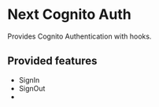 # Next Cognito Auth

Provides Cognito Authentication with hooks.

## Provided features
- SignIn
- SignOut
- 
